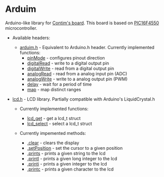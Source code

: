 # Arduim
Arduino-like library for [Contim's board](https://sites.google.com/a/contim.eng.br/sccs2012/material-pic/Manual%20KIT%20PIC18F4550.pdf?attredirects=0 "Manual.pdf"). This board is based on [PIC16F4550](https://ww1.microchip.com/downloads/en/devicedoc/39632e.pdf "Datasheet") microcontroller.
- Available headers:
  - [arduim.h](include/arduim.h "header file") - Equivalent to Arduino.h header. Currently implemented functions:
    - [pinMode](src/arduim.c "source file") - configures pinout direction
    - [digitalRead](src/arduim.c "source file") - write to a digital output pin
    - [digitalWrite](src/arduim.c "source file") - read from a digital output pin
    - [analogRead](src/arduim.c "source file") - read from a analog input pin (ADC)
    - [analogWrite](src/arduim.c "source file") - write to a analog output pin (PWM)
    - [delay](src/arduim.c "source file") - wait for a period of time
    - [map](src/arduim.c "source file") - map distinct ranges
  
- [lcd.h](include/arduim.h "header file") - LCD library. Partially compatible with Arduino's LiquidCrystal.h
  - Currently implemented functions:
    - [lcd_get](src/lcd.c "source file") - get a lcd_t struct
    - [lcd_select](src/lcd.c "source file") - select a lcd_t struct
  
  - Currently impemented methods:
    - [.clear](src/lcd.c "source file") - clears the display
    - [.setPosition](src/lcd.c "source file") - set the cursor to a given position
    - [.prints](src/lcd.c "source file") - prints a given string to the lcd
    - [.printl](src/lcd.c "source file") - prints a given long integer to the lcd
    - [.printi](src/lcd.c "source file") - prints a given integer to the lcd
    - [.printc](src/lcd.c "source file") - prints a given character to the lcd
